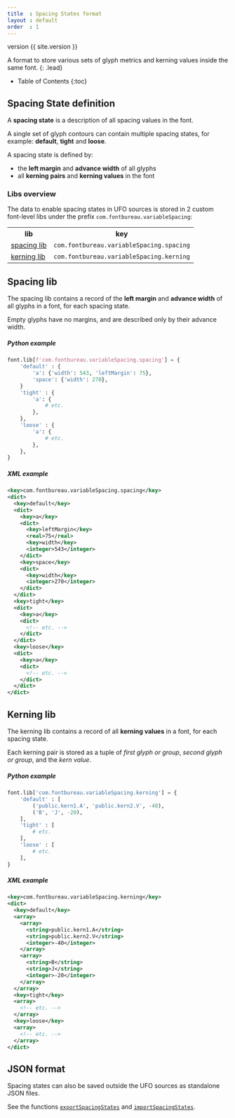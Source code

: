 ```yaml
---
title  : Spacing States format
layout : default
order  : 1
---
```


<span class='badge bg-secondary'>version {{ site.version }}</span>

A format to store various sets of glyph metrics and kerning values inside the same font.
{: .lead}

* Table of Contents
{:toc}


Spacing State definition
------------------------

A **spacing state** is a description of all spacing values in the font.

A single set of glyph contours can contain multiple spacing states, for example: **default**, **tight** and **loose**.

A spacing state is defined by:

- the **left margin** and **advance width** of all glyphs
- all **kerning pairs** and **kerning values** in the font

### Libs overview

The data to enable spacing states in UFO sources is stored in 2 custom font-level libs under the prefix `com.fontbureau.variableSpacing`:

<table class='table'>
  <tr>
    <th>lib</th>
    <th>key</th>
  </tr>
  <tr>
    <td><a href='#spacing-lib'>spacing lib</a></td>
    <td><code>com.fontbureau.variableSpacing.spacing</code></td>
  </tr>
  <tr>
    <td><a href='#kerning-lib'>kerning lib</a></td>
    <td><code>com.fontbureau.variableSpacing.kerning</code></td>
  </tr>
</table>


Spacing lib
-----------

The spacing lib contains a record of the **left margin** and **advance width** of all glyphs in a font, for each spacing state.

Empty glyphs have no margins, and are described only by their advance width.

##### Python example 

```python
font.lib[f'com.fontbureau.variableSpacing.spacing'] = {
    'default' : {
        'a': {'width': 543, 'leftMargin': 75},
        'space': {'width': 270},
    }
    'tight' : {
        'a': {
            # etc.
        },
    },
    'loose' : {
        'a': {
            # etc.
        },
    },
}
```

##### XML example

```xml
<key>com.fontbureau.variableSpacing.spacing</key>
<dict>
  <key>default</key>
  <dict>
    <key>a</key>
    <dict>
      <key>leftMargin</key>
      <real>75</real>
      <key>width</key>
      <integer>543</integer>
    </dict>
    <key>space</key>
    <dict>
      <key>width</key>
      <integer>270</integer>
    </dict>
  </dict>
  <key>tight</key>
  <dict>
    <key>a</key>
    <dict>
      <!-- etc. -->
    </dict>
  </dict>
  <key>loose</key>
  <dict>
    <key>a</key>
    <dict>
      <!-- etc. -->
    </dict>
  </dict>
</dict>
```


Kerning lib
-----------

The kerning lib contains a record of all **kerning values** in a font, for each spacing state.

Each kerning pair is stored as a tuple of *first glyph or group*, *second glyph or group*, and the *kern value*.

##### Python example 

```python
font.lib['com.fontbureau.variableSpacing.kerning'] = {
    'default' : [
        ('public.kern1.A', 'public.kern2.V', -40),
        ('B', 'J', -20),
    ],
    'tight' : [
        # etc.
    ],
    'loose' : [
        # etc.
    ],
}
```

##### XML example

```xml
<key>com.fontbureau.variableSpacing.kerning</key>
<dict>
  <key>default</key>
  <array>
    <array>
      <string>public.kern1.A</string>
      <string>public.kern2.V</string>
      <integer>-40</integer>
    </array>
    <array>
      <string>B</string>
      <string>J</string>
      <integer>-20</integer>
    </array>
  </array>
  <key>tight</key>
  <array>
    <!-- etc. -->
  </array>
  <key>loose</key>
  <array>
    <!-- etc. -->
  </array>
</dict>
```


JSON format
-----------

Spacing states can also be saved outside the UFO sources as standalone JSON files.

See the functions [`exportSpacingStates`](../spacing-states-module/#exportspacingstates) and [`importSpacingStates`](../spacing-states-module/#importspacingstates).
